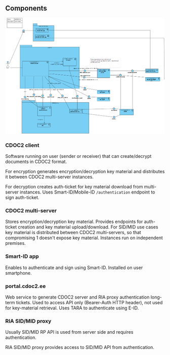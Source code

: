 ## Components

![SID/MID](img/SID_MID_full.png)



### CDOC2 client

Software running on user (sender or receiver) that can create/decrypt documents in CDOC2 format. 

For encryption generates encryption/decryption key material and distributes it between CDOC2 multi-server 
instances. 

For decryption creates auth-ticket for key material download from multi-server instances. Uses 
Smart-ID/Mobile-ID `/authentication` endpoint to sign auth-ticket.  


### CDOC2 multi-server

Stores encryption/decryption key material. Provides endpoints for auth-ticket creation and 
key material upload/download. For SID/MID use cases key material is distributed
between CDOC2 multi-servers, so that compromising 1 doesn't expose key material. Instances run on 
independent premises.

### Smart-ID app

Enables to authenticate and sign using Smart-ID. Installed on user smartphone.


### portal.cdoc2.ee

Web service to generate CDOC2 server and RIA proxy authentication long-term tickets. Used to access
API only (Bearer-Auth HTTP header), not used for key-material retrieval. Uses TARA to authenticate
using E-ID.

### RIA SID/MID proxy

Usually SID/MID RP API is used from server side and requires authentication. 

RIA SID/MID proxy provides access to SID/MID API from authentication.